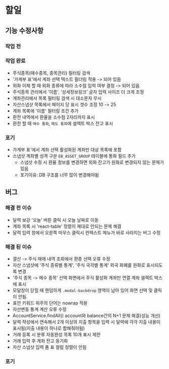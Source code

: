 # 할일

## 기능 수정사항

### 작업 전

### 작업 완료

- 주식종목(매수종목, 종목관리) 필터링 검색
- '가계부 표'에서 계좌 선택 텍스트 필더링 적용 -> 되어 있음
- 외화 이채 할 때 외화 종류에 따라 소수점 입력 여부 결정 -> 되어 있음
- 주식종목 관리에서 '이름', '상세정보링크' 글자 입력 사이즈 더 크게 조정
- 계좌관리에서 목록 필터링 검색 시 대소문자 무시
- 자산스냅샷 목록에서 페이지 당 표시 갯수 조정 10 -> 25
- 계좌 목록에 '이름' 필터링 조건 추가
- 환전 내역에서 환율을 소수점 2자리까지 표시
- 환전 할 때 `매수 통화`, `매도 통화`에 셀렉트 박스 잔고 표시

### 포기

- 가계부 표'에서 계좌 선택 활성화된 계좌만 대상 목록에 포함
- 스냅샷 계좌별 성격 구분 `EB_ASSET_GROUP` 테이블에 통화 필드 추가
  - 스냅샷 수정 시 환율 정보를 변경하면 외화 잔고가 원화로 변경되지 않는 문제가 있음
  - 포기이유: DB 구조를 너무 많이 변경해야됨

## 버그

### 해결 전 이슈

- 달력 보강 '오늘' 버튼 클릭 시 오늘 날짜로 이동
- 계좌 목록 시 'react-table' 정렬이 제대로 안되는 문제 해결
- 달력 입력 창에서 오른쪽 마우스 클릭시 컨텍스트 메뉴가 바로 사라지는 버그 수정

### 해결 된 이슈

- 결산 -> 주식 매매 내역 조회에서 환종 선택 오류 수정
- 자산 스냅샷에 '주식 종류별 통계', '주식 국각별 통계' 외국 화폐를 원화로 표시되도록 변경
- '주식 종목 -> 메수 종목' 선택 화면에서 주식 활성화 계좌만 연결 계좌 셀렉트 박스에 표시
- 모달창이 닫힐 때 랜덤하게 `.modal-backdrop` 영역이 남아 있어 화면 선택 및 클릭이 안됨.
- 표안 키워드 위주의 단어는 nowrap 적용
- 자산변동 통계 계산 오류 수정
- AccountService.findAll() account와 balance간의 N+1 문제 해결(성능 개선)
- 달력 작성에서 연속해서 2개 이상의 지출 항목을 입력 시 달력에 각각 지출 내용이 표시됨(지출 내용이 하나로 합해줘야됨)
- 거래 등록 시 분류 자동완성 목록 10개 표시 제한
- 거래 입력 후 계좌 잔고 동기화
- 자산 스냅샷 입력 폼 표 컬럼 정렬이 안됨

### 포기

